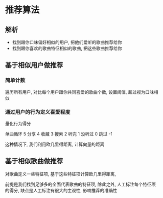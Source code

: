 # 推荐算法
## 解析
* 找到跟你口味偏好相似的用户, 把他们爱听的歌曲推荐给你
* 找到跟你喜欢的歌曲特征相似的歌曲, 把这些歌曲推荐给你

## 基于相似用户做推荐
### 简单计数
遍历所有用户, 对比每个用户跟你共同喜爱的歌曲个数, 设置阈值, 超过视为口味相似

### 通过用户的行为定义喜爱程度
量化行为得分

单曲循环  5
分享  4
收藏 3
搜索 2
听完 1
没听过 0
跳过 -1

这种情况下, 我们利用欧几里得距离, 计算向量的距离

## 基于相似歌曲做推荐

对歌曲定义一些特征项, 基于这些特征项计算欧几里得距离, 

前提是我们找到足够多的全面代表歌曲的特征项, 除此之外, 人工标注每个特征项的得分, 缺点是人工标注有很大的主观性, 影响推荐的准确性

